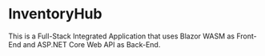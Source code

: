 # InventoryHub
This is a Full-Stack Integrated Application that uses Blazor WASM as Front-End and ASP.NET Core Web API as Back-End.
